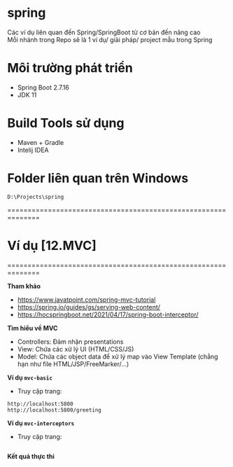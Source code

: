 # spring
Các ví dụ liên quan đến Spring/SpringBoot từ cơ bản đến nâng cao<br/>
Mỗi nhánh trong Repo sẽ là 1 ví dụ/ giải pháp/ project mẫu trong Spring

# Môi trường phát triển
- Spring Boot 2.7.16
- JDK 11

# Build Tools sử dụng
- Maven + Gradle
- Intelij IDEA

# Folder liên quan trên Windows
```
D:\Projects\spring
```

==============================================================

# Ví dụ [12.MVC]
==============================================================

**Tham khảo**
- https://www.javatpoint.com/spring-mvc-tutorial
- https://spring.io/guides/gs/serving-web-content/
- https://hocspringboot.net/2021/04/17/spring-boot-interceptor/

**Tìm hiểu về MVC**
- Controllers: Đảm nhận presentations
- View: Chứa các xử lý UI (HTML/CSS/JS)
- Model: Chứa các object data để xử lý map vào View Template (chẳng hạn như file HTML/JSP/FreeMarker/...)

**Ví dụ `mvc-basic`**
- Truy cập trang:
```shell
http://localhost:5800
http://localhost:5800/greeting
```

**Ví dụ `mvc-interceptors`**
- Truy cập trang:
```shell

```


**Kết quả thực thi**
```shell


```